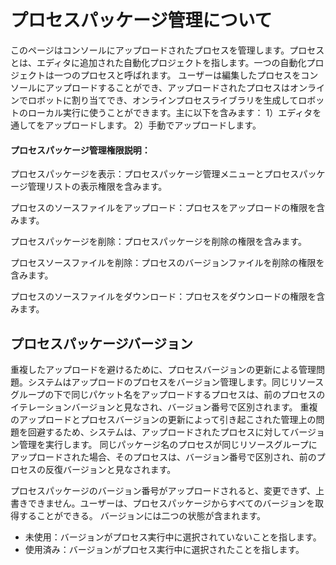 # プロセスパッケージ管理について
このページはコンソールにアップロードされたプロセスを管理します。プロセスとは、エディタに追加された自動化プロジェクトを指します。一つの自動化プロジェクトは一つのプロセスと呼ばれます。
ユーザーは編集したプロセスをコンソールにアップロードすることができ、アップロードされたプロセスはオンラインでロボットに割り当てでき、オンラインプロセスライブラリを生成してロボットのローカル実行に使うことができます。主に以下を含みます：
1）エディタを通してをアップロードします。
2）手動でアップロードします。


#### プロセスパッケージ管理権限説明：

プロセスパッケージを表示：プロセスパッケージ管理メニューとプロセスパッケージ管理リストの表示権限を含みます。

プロセスのソースファイルをアップロード：プロセスをアップロードの権限を含みます。

プロセスパッケージを削除：プロセスパッケージを削除の権限を含みます。

プロセスソースファイルを削除：プロセスのバージョンファイルを削除の権限を含みます。

プロセスのソースファイルをダウンロード：プロセスをダウンロードの権限を含みます。


## プロセスパッケージバージョン
重複したアップロードを避けるために、プロセスバージョンの更新による管理問題。システムはアップロードのプロセスをバージョン管理します。同じリソースグループの下で同じパケット名をアップロードするプロセスは、前のプロセスのイテレーションバージョンと見なされ、バージョン番号で区別されます。
重複のアップロードとプロセスバージョンの更新によって引き起こされた管理上の問題を回避するため、システムは、アップロードされたプロセスに対してバージョン管理を実行します。 同じパッケージ名のプロセスが同じリソースグループにアップロードされた場合、そのプロセスは、バージョン番号で区別され、前のプロセスの反復バージョンと見なされます。

プロセスパッケージのバージョン番号がアップロードされると、変更できず、上書きできません。ユーザーは、プロセスパッケージからすべてのバージョンを取得することができる。
バージョンには二つの状態が含まれます。
- 未使用：バージョンがプロセス実行中に選択されていないことを指します。
- 使用済み：バージョンがプロセス実行中に選択されたことを指します。
